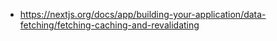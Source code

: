 
- https://nextjs.org/docs/app/building-your-application/data-fetching/fetching-caching-and-revalidating